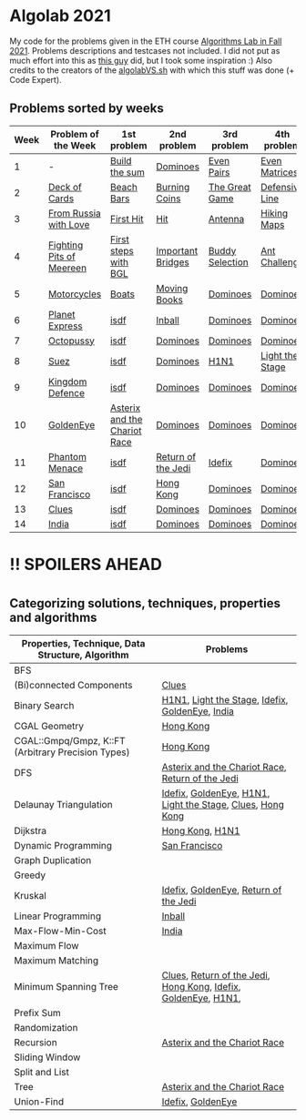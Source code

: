 # Algolab 2021
My code for the problems given in the ETH course [Algorithms Lab in Fall 2021](https://www.cadmo.ethz.ch/education/lectures/HS21/algolab/index.html). Problems descriptions and testcases not included. I did not put as much effort into this as [this guy](https://github.com/simon-hrabec/algolab-2020) did, but I took some inspiration :) Also credits to the creators of the [algolabVS.sh](algolabVS.sh) with which this stuff was done (+ Code Expert).


## Problems sorted by weeks
| Week | Problem of the Week                                 | 1st problem                                                                  | 2nd problem                                              | 3rd problem                       | 4th problem                                       |
| ---- | --------------------------------------------------- | ---------------------------------------------------------------------------- | -------------------------------------------------------- | --------------------------------- | ------------------------------------------------- |
| 1    | -                                                   | [Build the sum](problems/)                                                   | [Dominoes](problems/)                                    | [Even Pairs](problems/)           | [Even Matrices](problems/)                        |
| 2    | [Deck of Cards](problems/)                          | [Beach Bars](problems/)                                                      | [Burning Coins](problems/)                               | [The Great Game](problems/)       | [Defensive Line](problems/)                       |
| 3    | [From Russia with Love](problems/)                  | [First Hit](problems/)                                                       | [Hit](problems/)                                         | [Antenna](problems/)              | [Hiking Maps](problems/)                          |
| 4    | [Fighting Pits of Meereen](problems/)               | [First steps with BGL](problems/)                                            | [Important Bridges](problems/)                           | [Buddy Selection](problems/)      | [Ant Challenge](problems/)                        |
| 5    | [Motorcycles](problems/)                            | [Boats](problems/)                                                           | [Moving Books](problems/)                                | [Dominoes](problems/)             | [Dominoes](problems/)                             |
| 6    | [Planet Express](problems/)                         | [isdf](problems/)                                                            | [Inball](problems/week6-inball)                          | [Dominoes](problems/)             | [Dominoes](problems/)                             |
| 7    | [Octopussy](problems/)                              | [isdf](problems/)                                                            | [Dominoes](problems/)                                    | [Dominoes](problems/)             | [Dominoes](problems/)                             |
| 8    | [Suez](problems/)                                   | [isdf](problems/)                                                            | [Dominoes](problems/)                                    | [H1N1](problems/week8-h1n1)       | [Light the Stage](problems/week8-light_the_stage) |
| 9    | [Kingdom Defence](problems/)                        | [isdf](problems/)                                                            | [Dominoes](problems/)                                    | [Dominoes](problems/)             | [Dominoes](problems/)                             |
| 10   | [GoldenEye](problems/week10-potw-goldeneye/)        | [Asterix and the Chariot Race](problems/week10-asterix_and_the_chariot_race) | [Dominoes](problems/)                                    | [Dominoes](problems/)             | [Dominoes](problems/)                             |
| 11   | [Phantom Menace](problems/)                         | [isdf](problems/)                                                            | [Return of the Jedi](problems/week11-return_of_the_jedi) | [Idefix](problems/week11-idefix/) | [Dominoes](problems/)                             |
| 12   | [San Francisco](problems/week12-potw-san_francisco) | [isdf](problems/)                                                            | [Hong Kong](problems/week12-hong_kong)                   | [Dominoes](problems/)             | [Dominoes](problems/)                             |
| 13   | [Clues](problems/week13-potw-clues)                 | [isdf](problems/)                                                            | [Dominoes](problems/)                                    | [Dominoes](problems/)             | [Dominoes](problems/)                             |
| 14   | [India](problems/week14-potw-india)                 | [isdf](problems/)                                                            | [Dominoes](problems/)                                    | [Dominoes](problems/)             | [Dominoes](problems/)                             |


# !! SPOILERS AHEAD
# 
# 

## Categorizing solutions, techniques, properties and algorithms
| Properties, Technique, Data Structure, Algorithm   | Problems                                                                                                                                                                                                                                             |
| -------------------------------------------------- | ---------------------------------------------------------------------------------------------------------------------------------------------------------------------------------------------------------------------------------------------------- |
| BFS                                                |                                                                                                                                                                                                                                                      |
| (Bi)connected Components                           | [Clues](problems/week13-potw-clues)                                                                                                                                                                                                                  |
| Binary Search                                      | [H1N1](problems/week8-h1n1), [Light the Stage](problems/week8-light_the_stage), [Idefix](problems/week11-idefix/), [GoldenEye](problems/week10-potw-goldeneye/), [India](problems/week14-potw-india)                                                 |
| CGAL Geometry                                      | [Hong Kong](problems/week12-hong_kong)                                                                                                                                                                                                               |
| CGAL::Gmpq/Gmpz, K::FT (Arbitrary Precision Types) | [Hong Kong](problems/week12-hong_kong)                                                                                                                                                                                                               |
| DFS                                                | [Asterix and the Chariot Race](problems/week10-asterix_and_the_chariot_race), [Return of the Jedi](problems/week11-return_of_the_jedi)                                                                                                               |
| Delaunay Triangulation                             | [Idefix](problems/week11-idefix/), [GoldenEye](problems/week10-potw-goldeneye/), [H1N1](problems/week8-h1n1), [Light the Stage](problems/week8-light_the_stage), [Clues](problems/week13-potw-clues), [Hong Kong](problems/week12-hong_kong)         |
| Dijkstra                                           | [Hong Kong](problems/week12-hong_kong), [H1N1](problems/week8-h1n1)                                                                                                                                                                                  |
| Dynamic Programming                                | [San Francisco](problems/week12-potw-san_francisco)                                                                                                                                                                                                  |
| Graph Duplication                                  |                                                                                                                                                                                                                                                      |
| Greedy                                             |                                                                                                                                                                                                                                                      |
| Kruskal                                            | [Idefix](problems/week11-idefix/), [GoldenEye](problems/week10-potw-goldeneye/), [Return of the Jedi](problems/week11-return_of_the_jedi)                                                                                                            |
| Linear Programming                                 | [Inball](problems/week6-inball)                                                                                                                                                                                                                      |
| Max-Flow-Min-Cost                                  | [India](problems/week14-potw-india)                                                                                                                                                                                                                  |
| Maximum Flow                                       |                                                                                                                                                                                                                                                      |
| Maximum Matching                                   |                                                                                                                                                                                                                                                      |
| Minimum Spanning Tree                              | [Clues](problems/week13-potw-clues), [Return of the Jedi](problems/week11-return_of_the_jedi), [Hong Kong](problems/week12-hong_kong), [Idefix](problems/week11-idefix/), [GoldenEye](problems/week10-potw-goldeneye/), [H1N1](problems/week8-h1n1), |
| Prefix Sum                                         |                                                                                                                                                                                                                                                      |
| Randomization                                      |                                                                                                                                                                                                                                                      |
| Recursion                                          | [Asterix and the Chariot Race](problems/week10-asterix_and_the_chariot_race)                                                                                                                                                                         |
| Sliding Window                                     |                                                                                                                                                                                                                                                      |
| Split and List                                     |                                                                                                                                                                                                                                                      |
| Tree                                               | [Asterix and the Chariot Race](problems/week10-asterix_and_the_chariot_race)                                                                                                                                                                         |
| Union-Find                                         | [Idefix](problems/week11-idefix/), [GoldenEye](problems/week10-potw-goldeneye/)                                                                                                                                                                      |
